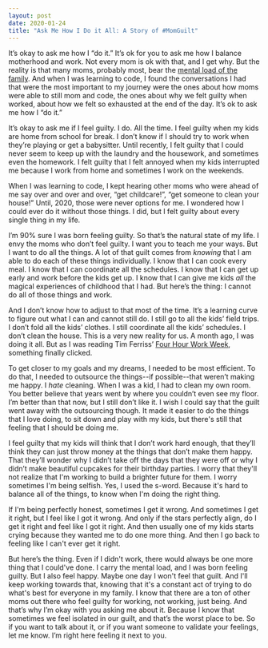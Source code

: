 ```yaml
---
layout: post
date: 2020-01-24
title: "Ask Me How I Do it All: A Story of #MomGuilt"
---
```


It’s okay to ask me how I “do it.” It’s ok for you to ask me how I balance motherhood and work. Not every mom is ok with that, and I get why. But the reality is that many moms, probably most, bear the [mental load of the family](https://www.mother.ly/life/the-mental-load-falls-squarely-on-mothers-shouldersand-its-making-us-very-tired). And when I was learning to code, I found the conversations I had that were the most important to my journey were the ones about how moms were able to still mom and code, the ones about why we felt guilty when worked, about how we felt so exhausted at the end of the day. It’s ok to ask me how I “do it.”

It’s okay to ask me if I feel guilty. I do. All the time.  I feel guilty when my kids are home from school for break. I don’t know if I should try to work when they’re playing or get a babysitter. Until recently, I felt guilty that I could never seem to keep up with the laundry and the housework, and sometimes even the homework. I felt guilty that I felt annoyed when my kids interrupted me because I work from home and sometimes I work on the weekends.

When I was learning to code, I kept hearing other moms who were ahead of me say over and over and over, “get childcare!”, “get someone to clean your house!” Until, 2020, those were never options for me. I wondered how I could ever do it without those things. I did, but I felt guilty about every single thing in my life.

I’m 90% sure I was born feeling guilty. So that’s the natural state of my life. I envy the moms who don’t feel guilty. I want you to teach me your ways. But I want to do all the things. A lot of that guilt comes from *knowing* that I am able to do each of these things individually. I know that I can cook every meal. I know that I can coordinate all the schedules. I know that I can get up early and work before the kids get up. I know that I can give me kids *all* the magical experiences of childhood that I had. But here’s the thing: I cannot do all of those things and work.

And I don’t know how to adjust to that most of the time. It’s a learning curve to figure out what I can and cannot still do. I still go to all the kids’ field trips. I don’t fold all the kids’ clothes. I still coordinate all the kids’ schedules. I don’t clean the house. This is a very new reality for us. A month ago, I was doing it all. But as I was reading Tim Ferriss’ [Four Hour Work Week](https://fourhourworkweek.com/), something finally clicked.

To get closer to my goals and my dreams, I needed to be most efficient. To do that, I needed to outsource the things--if possible--that weren’t making me happy. I *hate* cleaning. When I was a kid, I had to clean my own room. You better believe that years went by where you couldn’t even see my floor. I’m better than that now, but I still don’t like it. I wish I could say that the guilt went away with the outsourcing though. It made it easier to do the things that I love doing, to sit down and play with my kids, but there's still that feeling that I should be doing me.

I feel guilty that my kids will think that I don’t work hard enough, that they’ll think they can just throw money at the things that don’t make them happy. That they’ll wonder why I didn’t take off the days that they were off or why I didn’t make beautiful cupcakes for their birthday parties. I worry that they'll not realize that I'm working to build a brighter future for them. I worry sometimes I'm being selfish. Yes, I used the s-word. Because it's hard to balance all of the things, to know when I'm doing the right thing.

If I'm being perfectly honest, sometimes I get it wrong. And sometimes I get it right, but I feel like I got it wrong. And only if the stars perfectly align, do I get it right and feel like I got it right. And then usually one of my kids starts crying because they wanted me to do one more thing. And then I go back to feeling like I can't ever get it right.

But here’s the thing. Even if I didn't work, there would always be one more thing that I could've done. I carry the mental load, and I was born feeling guilty. But I also feel happy. Maybe one day I won't feel that guilt. And I'll keep working towards that, knowing that it's a constant act of trying to do what's best for everyone in my family. I know that there are a ton of other moms out there who feel guilty for working, not working, just being. And that’s why I’m okay with you asking me about it. Because I know that sometimes we feel isolated in our guilt, and that’s the worst place to be. So if you want to talk about it, or if you want someone to validate your feelings, let me know. I’m right here feeling it next to you.
